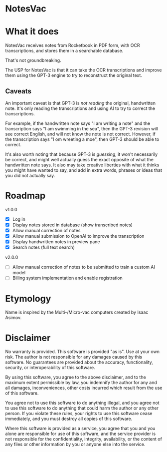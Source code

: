 # NotesVac

# What it does

NotesVac receives notes from Rocketbook in PDF form, with OCR transcriptions, and stores them in a searchable database.

That's not groundbreaking.

The USP for NotesVac is that it can take the OCR transcriptions and improve them using the GPT-3 engine to try to reconstruct the original text.

## Caveats

An important caveat is that GPT-3 is _not reading_ the original, handwritten note. It's only reading the transcriptions and using AI to try to correct the transcriptions.

For example, if the handwritten note says "I am writing a note" and the transcription says "I am swimming in the sea", then the GPT-3 revision will see correct English, and will not know the note is not correct. However, if the transcription says "I om wreeting a moe", then GPT-3 should be able to correct.

It's also worth noting that because GPT-3 is _guessing_, it won't necessarily be correct, and might well actually guess the exact opposite of what the handwritten note says. It also may take creative liberties with what it thinks you might have wanted to say, and add in extra words, phrases or ideas that you did not actually say.

# Roadmap

v1.0.0

- [x] Log in
- [x] Display notes stored in database (show transcribed notes)
- [x] Allow manual correction of notes
- [x] Allow manual submission to OpenAI to improve the transcription
- [x] Display handwritten notes in preview pane
- [x] Search notes (full text search)

v2.0.0

- [ ] Allow manual correction of notes to be submitted to train a custom AI model
- [ ] Billing system implementation and enable registration

# Etymology

Name is inspired by the Multi-/Micro-vac computers created by Isaac Asimov.

# Disclaimer

No warranty is provided. This software is provided "as is". Use at your own risk. The author is not responsible for any damages caused by this software. No guarantees are provided about the accuracy, functionality, security, or interoperability of this software.

By using this software, you agree to the above disclaimer, and to the maximum extent permissible by law, you indemnify the author for any and all damages, inconveniences, other costs incurred which result from the use of this software.

You agree not to use this software to do anything illegal, and you agree not to use this software to do anything that could harm the author or any other person. If you violate these rules, your rights to use this software cease immediately, and you must destroy all copies of this software.

Where this software is provided as a service, you agree that you and you alone are responsible for use of this software, and the service provider is not responsible for the confidentiality, integrity, availability, or the content of any files or other information by you or anyone else into the service.
